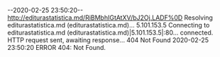 --2020-02-25 23:50:20--  http://editurastatistica.md/RiBMbhIGtAtXV/bJ2Oj.LADF%0D
Resolving editurastatistica.md (editurastatistica.md)... 5.101.153.5
Connecting to editurastatistica.md (editurastatistica.md)|5.101.153.5|:80... connected.
HTTP request sent, awaiting response... 404 Not Found
2020-02-25 23:50:20 ERROR 404: Not Found.

